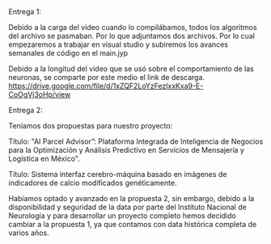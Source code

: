 Entrega 1:

Debido a la carga del video cuando lo compilábamos, todos los algoritmos del archivo se pasmaban. Por lo que adjuntamos dos archivos.
Por lo cual empezaremos a trabajar en visual studio y subiremos los avances semanales de código en el main.jyp


Debido a la longitud del video que se usó sobre el comportamiento de las neuronas, se comparte por este medio el link de descarga.
https://drive.google.com/file/d/1xZQF2LoYzFezlxxKxa9-E-CoOgVj3oHp/view

Entrega 2:

Teníamos dos propuestas para nuestro proyecto:

Título: "AI Parcel Advisor”: Plataforma Integrada de Inteligencia de Negocios para la Optimización y Análisis Predictivo en Servicios de Mensajería y Logística en México".

Título: Sistema interfaz cerebro-máquina basado en imágenes de indicadores de calcio modificados genéticamente.

Habíamos optado y avanzado en la propuesta 2, sin embargo, debido a la disponibilidad y seguridad de la data por parte del Instituto Nacional de Neurología y para desarrollar un proyecto completo hemos decidido cambiar a la propuesta 1, ya que contamos con data histórica completa de varios años.
